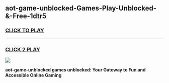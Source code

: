 
## aot-game-unblocked-Games-Play-Unblocked-&-Free-1dtr5
<h3>
<a href="https://premium76.site?title=aot-game-unblocked&ref=24A">CLICK TO PLAY</a></h3>
<hr>

<h3>
<a href="https://premium76.site?title=aot-game-unblocked&ref=24A">CLICK 2 PLAY</a>
  
</h3>

<a href="https://premium76.site?title=aot-game-unblocked&ref=24A"><img src="https://clearcache.store/games.png"></a>


**aot-game-unblocked games unblocked: Your Gateway to Fun and Accessible Online Gaming**

